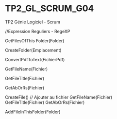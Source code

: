 # TP2_GL_SCRUM_G04
TP2 Génie Logiciel - Scrum

//Expression Reguliers - RegeXP

GetFilesOfThis Folder(Folder)

CreateFolder(Emplacement)

ConvertPdfToText(FichierPdf)

GetFileName(Fichier)

GetFileTitle(Fichier)

GetAbOrRs(Fichier)

CreateFile() 
// Ajouter au fichier 
GetFileName(Fichier)  
GetFileTitle(Fichier) 
GetAbOrRs(Fichier)

AddFileInThisFolder(Folder)
